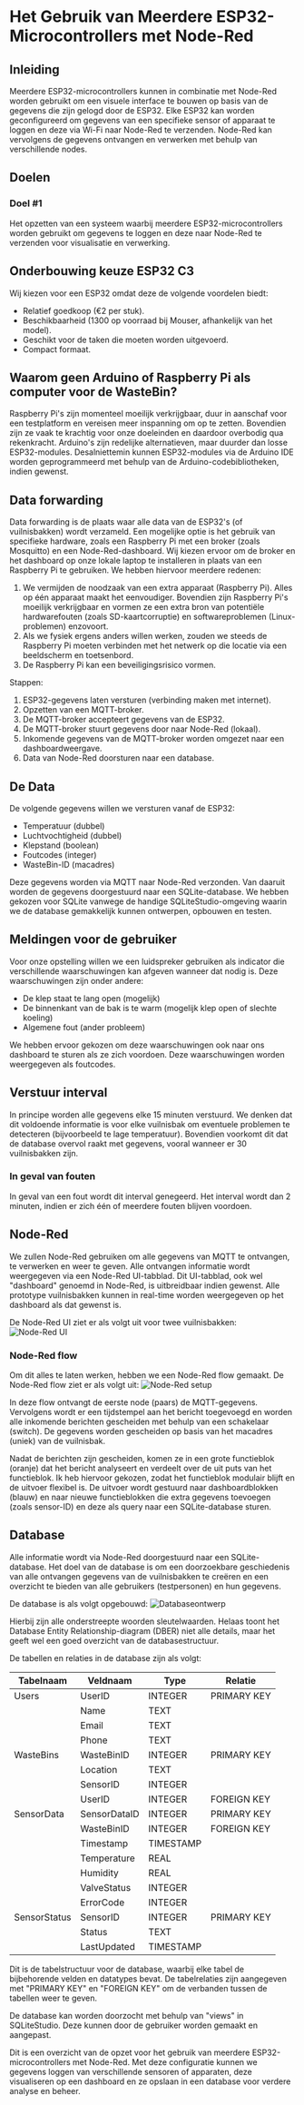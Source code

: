 # Het Gebruik van Meerdere ESP32-Microcontrollers met Node-Red

## Inleiding

Meerdere ESP32-microcontrollers kunnen in combinatie met Node-Red worden gebruikt om een visuele interface te bouwen op basis van de gegevens die zijn gelogd door de ESP32. Elke ESP32 kan worden geconfigureerd om gegevens van een specifieke sensor of apparaat te loggen en deze via Wi-Fi naar Node-Red te verzenden. Node-Red kan vervolgens de gegevens ontvangen en verwerken met behulp van verschillende nodes.

## Doelen

### Doel #1

Het opzetten van een systeem waarbij meerdere ESP32-microcontrollers worden gebruikt om gegevens te loggen en deze naar Node-Red te verzenden voor visualisatie en verwerking.

## Onderbouwing keuze ESP32 C3

Wij kiezen voor een ESP32 omdat deze de volgende voordelen biedt:

- Relatief goedkoop (€2 per stuk).
- Beschikbaarheid (1300 op voorraad bij Mouser, afhankelijk van het model).
- Geschikt voor de taken die moeten worden uitgevoerd.
- Compact formaat.

## Waarom geen Arduino of Raspberry Pi als computer voor de WasteBin?

Raspberry Pi's zijn momenteel moeilijk verkrijgbaar, duur in aanschaf voor een testplatform en vereisen meer inspanning om op te zetten. Bovendien zijn ze vaak te krachtig voor onze doeleinden en daardoor overbodig qua rekenkracht.
Arduino's zijn redelijke alternatieven, maar duurder dan losse ESP32-modules. Desalniettemin kunnen ESP32-modules via de Arduino IDE worden geprogrammeerd met behulp van de Arduino-codebibliotheken, indien gewenst.

## Data forwarding

Data forwarding is de plaats waar alle data van de ESP32's (of vuilnisbakken) wordt verzameld. Een mogelijke optie is het gebruik van specifieke hardware, zoals een Raspberry Pi met een broker (zoals Mosquitto) en een Node-Red-dashboard.
Wij kiezen ervoor om de broker en het dashboard op onze lokale laptop te installeren in plaats van een Raspberry Pi te gebruiken. We hebben hiervoor meerdere redenen:

1. We vermijden de noodzaak van een extra apparaat (Raspberry Pi). Alles op één apparaat maakt het eenvoudiger. Bovendien zijn Raspberry Pi's moeilijk verkrijgbaar en vormen ze een extra bron van potentiële hardwarefouten (zoals SD-kaartcorruptie) en softwareproblemen (Linux-problemen) enzovoort.
2. Als we fysiek ergens anders willen werken, zouden we steeds de Raspberry Pi moeten verbinden met het netwerk op die locatie via een beeldscherm en toetsenbord.
3. De Raspberry Pi kan een beveiligingsrisico vormen.

Stappen:

1. ESP32-gegevens laten versturen (verbinding maken met internet).
2. Opzetten van een MQTT-broker.
3. De MQTT-broker accepteert gegevens van de ESP32.
4. De MQTT-broker stuurt gegevens door naar Node-Red (lokaal).
5. Inkomende gegevens van de MQTT-broker worden omgezet naar een dashboardweergave.
6. Data van Node-Red doorsturen naar een database.

## De Data

De volgende gegevens willen we versturen vanaf de ESP32:

- Temperatuur (dubbel)
- Luchtvochtigheid (dubbel)
- Klepstand (boolean)
- Foutcodes (integer)
- WasteBin-ID (macadres)

Deze gegevens worden via MQTT naar Node-Red verzonden. Van daaruit worden de gegevens doorgestuurd naar een SQLite-database. We hebben gekozen voor SQLite vanwege de handige SQLiteStudio-omgeving waarin we de database gemakkelijk kunnen ontwerpen, opbouwen en testen.

## Meldingen voor de gebruiker

Voor onze opstelling willen we een luidspreker gebruiken als indicator die verschillende waarschuwingen kan afgeven wanneer dat nodig is. Deze waarschuwingen zijn onder andere:

- De klep staat te lang open (mogelijk)
- De binnenkant van de bak is te warm (mogelijk klep open of slechte koeling)
- Algemene fout (ander probleem)

We hebben ervoor gekozen om deze waarschuwingen ook naar ons dashboard te sturen als ze zich voordoen. Deze waarschuwingen worden weergegeven als foutcodes.

## Verstuur interval

In principe worden alle gegevens elke 15 minuten verstuurd. We denken dat dit voldoende informatie is voor elke vuilnisbak om eventuele problemen te detecteren (bijvoorbeeld te lage temperatuur). Bovendien voorkomt dit dat de database overvol raakt met gegevens, vooral wanneer er 30 vuilnisbakken zijn.

### In geval van fouten

In geval van een fout wordt dit interval genegeerd. Het interval wordt dan 2 minuten, indien er zich één of meerdere fouten blijven voordoen.

## Node-Red

We zullen Node-Red gebruiken om alle gegevens van MQTT te ontvangen, te verwerken en weer te geven. Alle ontvangen informatie wordt weergegeven via een Node-Red UI-tabblad. Dit UI-tabblad, ook wel "dashboard" genoemd in Node-Red, is uitbreidbaar indien gewenst. Alle prototype vuilnisbakken kunnen in real-time worden weergegeven op het dashboard als dat gewenst is.

De Node-Red UI ziet er als volgt uit voor twee vuilnisbakken: ![Node-Red UI](node-red-ui.png)

### Node-Red flow

Om dit alles te laten werken, hebben we een Node-Red flow gemaakt. De Node-Red flow ziet er als volgt uit: ![Node-Red setup](node-red-setup.png)

In deze flow ontvangt de eerste node (paars) de MQTT-gegevens. Vervolgens wordt er een tijdstempel aan het bericht toegevoegd en worden alle inkomende berichten gescheiden met behulp van een schakelaar (switch). De gegevens worden gescheiden op basis van het macadres (uniek) van de vuilnisbak.

Nadat de berichten zijn gescheiden, komen ze in een grote functieblok (oranje) dat het bericht analyseert en verdeelt over de uit puts van het functieblok. Ik heb hiervoor gekozen, zodat het functieblok modulair blijft en de uitvoer flexibel is. De uitvoer wordt gestuurd naar dashboardblokken (blauw) en naar nieuwe functieblokken die extra gegevens toevoegen (zoals sensor-ID) en deze als query naar een SQLite-database sturen.

## Database

Alle informatie wordt via Node-Red doorgestuurd naar een SQLite-database. Het doel van de database is om een doorzoekbare geschiedenis van alle ontvangen gegevens van de vuilnisbakken te creëren en een overzicht te bieden van alle gebruikers (testpersonen) en hun gegevens.

De database is als volgt opgebouwd:
![Databaseontwerp](WasteBinDBER.png)

Hierbij zijn alle onderstreepte woorden sleutelwaarden. Helaas toont het Database Entity Relationship-diagram (DBER) niet alle details, maar het geeft wel een goed overzicht van de databasestructuur.

De tabellen en relaties in de database zijn als volgt:

| Tabelnaam           | Veldnaam              | Type         | Relatie       |
|---------------------|-----------------------|--------------|---------------|
| Users               | UserID                | INTEGER      | PRIMARY KEY   |
|                     | Name                  | TEXT         |               |
|                     | Email                 | TEXT         |               |
|                     | Phone                 | TEXT         |               |
| WasteBins           | WasteBinID            | INTEGER      | PRIMARY KEY   |
|                     | Location              | TEXT         |               |
|                     | SensorID              | INTEGER      |               |
|                     | UserID                | INTEGER      | FOREIGN KEY   |
| SensorData          | SensorDataID          | INTEGER      | PRIMARY KEY   |
|                     | WasteBinID            | INTEGER      | FOREIGN KEY   |
|                     | Timestamp             | TIMESTAMP    |               |
|                     | Temperature           | REAL         |               |
|                     | Humidity              | REAL         |               |
|                     | ValveStatus           | INTEGER      |               |
|                     | ErrorCode             | INTEGER      |               |
| SensorStatus        | SensorID              | INTEGER      | PRIMARY KEY   |
|                     | Status                | TEXT         |               |
|                     | LastUpdated           | TIMESTAMP    |               |

Dit is de tabelstructuur voor de database, waarbij elke tabel de bijbehorende velden en datatypes bevat. De tabelrelaties zijn aangegeven met "PRIMARY KEY" en "FOREIGN KEY" om de verbanden tussen de tabellen weer te geven.

De database kan worden doorzocht met behulp van "views" in SQLiteStudio. Deze kunnen door de gebruiker worden gemaakt en aangepast.

Dit is een overzicht van de opzet voor het gebruik van meerdere ESP32-microcontrollers met Node-Red. Met deze configuratie kunnen we gegevens loggen van verschillende sensoren of apparaten, deze visualiseren op een dashboard en ze opslaan in een database voor verdere analyse en beheer.
